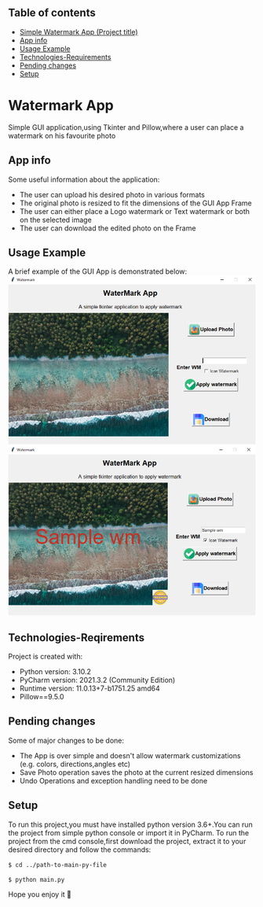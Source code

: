 ## Table of contents
* [Simple Watermark App (Project title)](#watermark-app)
* [App info](#app-info)
* [Usage Example](#usage-example)
* [Technologies-Requirements](#technologies-requirements)
* [Pending changes](#pending-changes)
* [Setup](#setup)

# Watermark App
Simple GUI application,using Tkinter and Pillow,where a user can place a watermark on his favourite photo

## App info
Some useful information about the application:
* The user can upload his desired photo in various formats
* The original photo is resized to fit the dimensions of the GUI App Frame
* The user can either place a Logo watermark or Text watermark or both on the selected image
* The user can download the edited photo on the Frame

## Usage Example
A brief example of the GUI App is demonstrated below:
![Alt text](/images/original_photo.png "Before watermark")
![Alt text](/images/image_watermarked.png "After watermark")


## Technologies-Reqirements
Project is created with:
* Python version: 3.10.2
* PyCharm version: 2021.3.2 (Community Edition)
* Runtime version: 11.0.13+7-b1751.25 amd64
* Pillow==9.5.0

## Pending changes
Some of major changes to be done:
* The App is over simple and doesn't allow watermark customizations (e.g. colors, directions,angles etc)
* Save Photo operation saves the photo at the current resized dimensions
* Undo Operations and exception handling need to be done 

## Setup
To run this project,you must have installed python version 3.6+.You can run the project from simple python console or import it in PyCharm.
To run the project from the cmd console,first download the project, extract it to your desired directory and follow the commands:

```
$ cd ../path-to-main-py-file
```
```
$ python main.py
```
Hope you enjoy it 🧡
